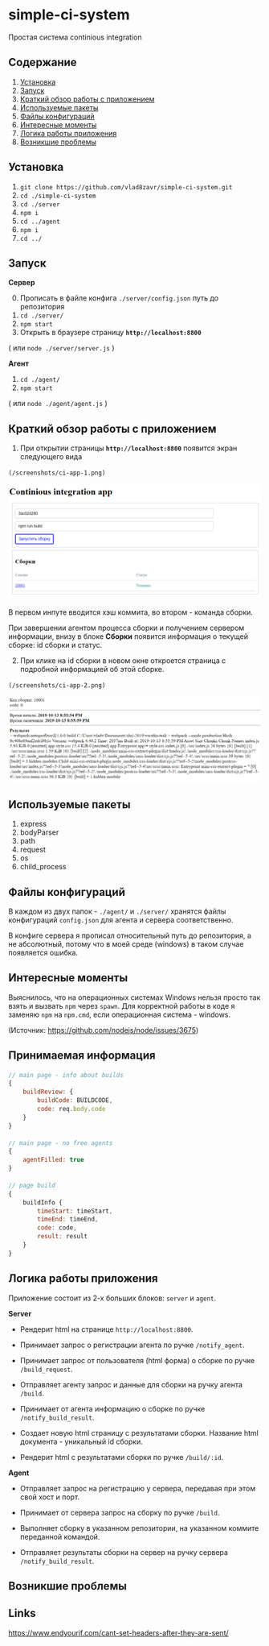 # simple-ci-system

Простая система continious integration

## Содержание

1. [Установка](#установка)
2. [Запуск](#запуск)
3. [Краткий обзор работы с приложением](#краткий-обзор-работы-с-приложением)
3. [Используемые пакеты](#используемые-пакеты)
4. [Файлы конфигураций](#файлы-конфигураций)
5. [Интересные моменты](#интересные-моменты)
6. [Логика работы приложения](#логика-работы-приложения)
7. [Возникшие проблемы](#возникшие-проблемы)

## Установка

1. `git clone https://github.com/vlad8zavr/simple-ci-system.git`
2. `cd ./simple-ci-system`
3. `cd ./server`
4. `npm i`
5. `cd ../agent`
6. `npm i`
7. `cd ../`

## Запуск

**Сервер**

0. Прописать в файле конфига `./server/config.json` путь до репозитория
1. `cd ./server/`
2. `npm start`
3. Открыть в браузере страницу **`http://localhost:8800`**

( или `node ./server/server.js` )

**Агент**

1. `cd ./agent/`
2. `npm start`

( или `node ./agent/agent.js` )


## Краткий обзор работы с приложением

1. При открытии страницы **`http://localhost:8800`** появится экран следующего вида

`(/screenshots/ci-app-1.png)`

![page-1](/screenshots/ci-app-1.png)

В первом инпуте вводится хэш коммита, во втором - команда сборки.

При завершении агентом процесса сборки и получением сервером информации, внизу в блоке **Сборки** появится информация о текущей сборке: id сборки и статус.

2. При клике на id сборки в новом окне откроется страница с подробной информацией об этой сборке.

`(/screenshots/ci-app-2.png)`

![page-1](/screenshots/ci-app-2.png)

## Используемые пакеты

1. express
2. bodyParser
3. path
4. request
5. os
6. child_process

## Файлы конфигураций

В каждом из двух папок - `./agent/` и `./server/` хранятся файлы конфигураций `config.json` для агента и сервера соответственно.

В конфиге сервера я прописал относительный путь до репозитория, а не абсолютный, потому что в моей среде (windows) в таком случае появляется ошибка.

## Интересные моменты

Выяснилось, что на операционных системах Windows нельзя просто так взять и вызвать `npm` через `spawn`. Для корректной работы в коде я заменяю `npm` на `npm.cmd`, если операционная система - windows.

(Источник: https://github.com/nodejs/node/issues/3675)

## Принимаемая информация

```javascript
// main page - info about builds
{
    buildReview: {
        buildCode: BUILDCODE, 
        code: req.body.code
    }
}

// main page - no free agents
{
    agentFilled: true
}

// page build
{
    buildInfo {
        timeStart: timeStart,
        timeEnd: timeEnd,
        code: code,
        result: result
    }
}
```

## Логика работы приложения

Приложение состоит из 2-х больших блоков: `server` и `agent`.

**Server**

* Рендерит html на странице `http://localhost:8800`.

* Принимает запрос о регистрации агента по ручке `/notify_agent`.

* Принимает запрос от пользователя (html форма) о сборке по ручке `/build_request`.

* Отправляет агенту запрос и данные для сборки на ручку агента `/build`.

* Принимает от агента информацию о сборке по ручке `/notify_build_result`.

* Создает новую html страницу с результатами сборки. Название html документа - уникальный id сборки.

* Рендерит html с результатами сборки по ручке `/build/:id`.


**Agent**

* Отправляет запрос на регистрацию у сервера, передавая при этом свой хост и порт.

* Принимает от сервера запрос на сборку по ручке `/build`.

* Выполняет сборку в указанном репозитории, на указанном коммите переданной командой.

* Отправляет результаты сборки на сервер на ручку сервера `/notify_build_result`.


## Возникшие проблемы




## Links

https://www.endyourif.com/cant-set-headers-after-they-are-sent/

